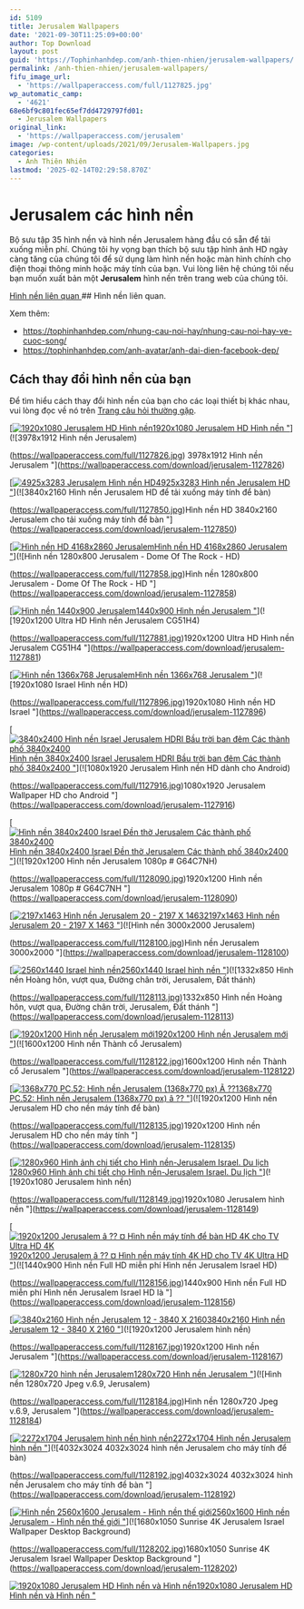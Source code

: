 ```yaml
---
id: 5109
title: Jerusalem Wallpapers
date: '2021-09-30T11:25:09+00:00'
author: Top Download
layout: post
guid: 'https://Tophinhanhdep.com/anh-thien-nhien/jerusalem-wallpapers/'
permalink: /anh-thien-nhien/jerusalem-wallpapers/
fifu_image_url:
  - 'https://wallpaperaccess.com/full/1127825.jpg'
wp_automatic_camp:
  - '4621'
68e6bf9c801fec65ef7dd4729797fd01:
  - Jerusalem Wallpapers
original_link:
  - 'https://wallpaperaccess.com/jerusalem'
image: /wp-content/uploads/2021/09/Jerusalem-Wallpapers.jpg
categories:
  - Ảnh Thiên Nhiên
lastmod: '2025-02-14T02:29:58.870Z'
---
```

# Jerusalem các hình nền

Bộ sưu tập 35 hình nền và hình nền Jerusalem hàng đầu có sẵn để tải xuống miễn phí. Chúng tôi hy vọng bạn thích bộ sưu tập hình ảnh HD ngày càng tăng của chúng tôi để sử dụng làm hình nền hoặc màn hình chính cho điện thoại thông minh hoặc máy tính của bạn. Vui lòng liên hệ chúng tôi nếu bạn muốn xuất bản một **Jerusalem** hình nền trên trang web của chúng tôi.

[Hình nền liên quan ](#related) ## Hình nền liên quan.

   
 Xem thêm:

   
- <https://tophinhanhdep.com/nhung-cau-noi-hay/nhung-cau-noi-hay-ve-cuoc-song/>
- <https://tophinhanhdep.com/anh-avatar/anh-dai-dien-facebook-dep/>

## Cách thay đổi hình nền của bạn

Để tìm hiểu cách thay đổi hình nền của bạn cho các loại thiết bị khác nhau, vui lòng đọc về nó trên [Trang câu hỏi thường gặp](https://tophinhanhdep.com/faq/).

  
[[![1920x1080 Jerusalem HD Hình nền](https://wallpaperaccess.com/full/1127825.jpg)1920x1080 Jerusalem HD Hình nền "](https://wallpaperaccess.com/download/jerusalem-1127825)](![3978x1912 Hình nền Jerusalem)

(https://wallpaperaccess.com/full/1127826.jpg) 3978x1912 Hình nền Jerusalem "](https://wallpaperaccess.com/download/jerusalem-1127826)

[[![4925x3283 Jerusalem Hình nền HD](https://wallpaperaccess.com/full/1127828.jpg)4925x3283 Hình nền Jerusalem HD "](https://wallpaperaccess.com/download/jerusalem-1127828)](![3840x2160 Hình nền Jerusalem HD để tải xuống máy tính để bàn)

(https://wallpaperaccess.com/full/1127850.jpg)Hình nền HD 3840x2160 Jerusalem cho tải xuống máy tính để bàn "](https://wallpaperaccess.com/download/jerusalem-1127850)

[[![Hình nền HD 4168x2860 Jerusalem](https://wallpaperaccess.com/full/1127855.jpg)Hình nền HD 4168x2860 Jerusalem "](https://wallpaperaccess.com/download/jerusalem-1127855)](![Hình nền 1280x800 Jerusalem - Dome Of The Rock - HD)

(https://wallpaperaccess.com/full/1127858.jpg)Hình nền 1280x800 Jerusalem - Dome Of The Rock - HD "](https://wallpaperaccess.com/download/jerusalem-1127858)

[[![Hình nền 1440x900 Jerusalem](https://wallpaperaccess.com/full/1127880.jpg)1440x900 Hình nền Jerusalem "](https://wallpaperaccess.com/download/jerusalem-1127880)](![1920x1200 Ultra HD Hình nền Jerusalem CG51H4)

(https://wallpaperaccess.com/full/1127881.jpg)1920x1200 Ultra HD Hình nền Jerusalem CG51H4 "](https://wallpaperaccess.com/download/jerusalem-1127881)

[[![Hình nền 1366x768 Jerusalem](https://wallpaperaccess.com/full/1127895.jpg)Hình nền 1366x768 Jerusalem "](https://wallpaperaccess.com/download/jerusalem-1127895)](![1920x1080 Israel Hình nền HD)

(https://wallpaperaccess.com/full/1127896.jpg)1920x1080 Hình nền HD Israel "](https://wallpaperaccess.com/download/jerusalem-1127896)

[[![3840x2400 Hình nền Israel Jerusalem HDRI Bầu trời ban đêm Các thành phố 3840x2400](https://wallpaperaccess.com/full/1127897.jpg)Hình nền 3840x2400 Israel Jerusalem HDRI Bầu trời ban đêm Các thành phố 3840x2400 "](https://wallpaperaccess.com/download/jerusalem-1127897)](![1080x1920 Jerusalem Hình nền HD dành cho Android)

(https://wallpaperaccess.com/full/1127916.jpg)1080x1920 Jerusalem Wallpaper HD cho Android "](https://wallpaperaccess.com/download/jerusalem-1127916)

[[![Hình nền 3840x2400 Israel Đền thờ Jerusalem Các thành phố 3840x2400](https://wallpaperaccess.com/full/1128061.jpg)Hình nền 3840x2400 Israel Đền thờ Jerusalem Các thành phố 3840x2400 "](https://wallpaperaccess.com/download/jerusalem-1128061)](![1920x1200 Hình nền Jerusalem 1080p # G64C7NH)

(https://wallpaperaccess.com/full/1128090.jpg)1920x1200 Hình nền Jerusalem 1080p # G64C7NH "](https://wallpaperaccess.com/download/jerusalem-1128090)

[[![2197x1463 Hình nền Jerusalem 20 - 2197 X 1463](https://wallpaperaccess.com/full/1128098.jpg)2197x1463 Hình nền Jerusalem 20 - 2197 X 1463 "](https://wallpaperaccess.com/download/jerusalem-1128098)](![Hình nền 3000x2000 Jerusalem)

(https://wallpaperaccess.com/full/1128100.jpg)Hình nền Jerusalem 3000x2000 "](https://wallpaperaccess.com/download/jerusalem-1128100)

[[![2560x1440 Israel hình nền](https://wallpaperaccess.com/full/1128105.jpg)2560x1440 Israel hình nền "](https://wallpaperaccess.com/download/jerusalem-1128105)](![1332x850 Hình nền Hoàng hôn, vượt qua, Đường chân trời, Jerusalem, Đất thánh)

(https://wallpaperaccess.com/full/1128113.jpg)1332x850 Hình nền Hoàng hôn, vượt qua, Đường chân trời, Jerusalem, Đất thánh "](https://wallpaperaccess.com/download/jerusalem-1128113)

[[![1920x1200 Hình nền Jerusalem mới](https://wallpaperaccess.com/full/1128121.jpg)1920x1200 Hình nền Jerusalem mới "](https://wallpaperaccess.com/download/jerusalem-1128121)](![1600x1200 Hình nền Thành cổ Jerusalem)

(https://wallpaperaccess.com/full/1128122.jpg)1600x1200 Hình nền Thành cổ Jerusalem "](https://wallpaperaccess.com/download/jerusalem-1128122)

[[![1368x770 PC.52: Hình nền Jerusalem (1368x770 px) Ã ??](https://wallpaperaccess.com/full/1128131.jpg)1368x770 PC.52: Hình nền Jerusalem (1368x770 px) â ?? "](https://wallpaperaccess.com/download/jerusalem-1128131)](![1920x1200 Hình nền Jerusalem HD cho nền máy tính để bàn)

(https://wallpaperaccess.com/full/1128135.jpg)1920x1200 Hình nền Jerusalem HD cho nền máy tính "](https://wallpaperaccess.com/download/jerusalem-1128135)

[[![1280x960 Hình ảnh chi tiết cho Hình nền-Jerusalem Israel.  Du lịch](https://wallpaperaccess.com/full/1128148.jpg)1280x960 Hình ảnh chi tiết cho Hình nền-Jerusalem Israel. Du lịch "](https://wallpaperaccess.com/download/jerusalem-1128148)](![1920x1080 Jerusalem hình nền)

(https://wallpaperaccess.com/full/1128149.jpg)1920x1080 Jerusalem hình nền "](https://wallpaperaccess.com/download/jerusalem-1128149)

[[![1920x1200 Jerusalem â ?? ¤ Hình nền máy tính để bàn HD 4K cho TV Ultra HD 4K](https://wallpaperaccess.com/full/1128152.jpg)1920x1200 Jerusalem â ?? ¤ Hình nền máy tính 4K HD cho TV 4K Ultra HD "](https://wallpaperaccess.com/download/jerusalem-1128152)](![1440x900 Hình nền Full HD miễn phí Hình nền Jerusalem Israel HD)

(https://wallpaperaccess.com/full/1128156.jpg)1440x900 Hình nền Full HD miễn phí Hình nền Jerusalem Israel HD là "](https://wallpaperaccess.com/download/jerusalem-1128156)

[[![3840x2160 Hình nền Jerusalem 12 - 3840 X 2160](https://wallpaperaccess.com/full/1128164.jpg)3840x2160 Hình nền Jerusalem 12 - 3840 X 2160 "](https://wallpaperaccess.com/download/jerusalem-1128164)](![1920x1200 Jerusalem hình nền)

(https://wallpaperaccess.com/full/1128167.jpg)1920x1200 Hình nền Jerusalem "](https://wallpaperaccess.com/download/jerusalem-1128167)

[[![1280x720 hình nền Jerusalem](https://wallpaperaccess.com/full/1128183.jpg)1280x720 Hình nền Jerusalem "](https://wallpaperaccess.com/download/jerusalem-1128183)](![Hình nền 1280x720 Jpeg v.6.9, Jerusalem)

(https://wallpaperaccess.com/full/1128184.jpg)Hình nền 1280x720 Jpeg v.6.9, Jerusalem "](https://wallpaperaccess.com/download/jerusalem-1128184)

[[![2272x1704 Jerusalem hình nền hình nền](https://wallpaperaccess.com/full/1128185.jpg)2272x1704 Hình nền Jerusalem hình nền "](https://wallpaperaccess.com/download/jerusalem-1128185)](![4032x3024 4032x3024 hình nền Jerusalem cho máy tính để bàn)

(https://wallpaperaccess.com/full/1128192.jpg)4032x3024 4032x3024 hình nền Jerusalem cho máy tính để bàn "](https://wallpaperaccess.com/download/jerusalem-1128192)

[[![Hình nền 2560x1600 Jerusalem - Hình nền thế giới](https://wallpaperaccess.com/full/1128196.jpg)2560x1600 Hình nền Jerusalem - Hình nền thế giới "](https://wallpaperaccess.com/download/jerusalem-1128196)](![1680x1050 Sunrise 4K Jerusalem Israel Wallpaper Desktop Background)

(https://wallpaperaccess.com/full/1128202.jpg)1680x1050 Sunrise 4K Jerusalem Israel Wallpaper Desktop Background "](https://wallpaperaccess.com/download/jerusalem-1128202)

[![1920x1080 Jerusalem HD Hình nền và Hình nền](https://wallpaperaccess.com/full/749122.png)1920x1080 Jerusalem HD Hình nền và Hình nền "](https://wallpaperaccess.com/download/jerusalem-749122)
